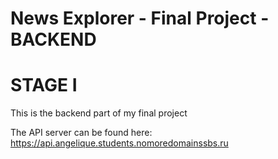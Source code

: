 # News Explorer - Final Project - BACKEND
# STAGE I  
This is the backend part of my final project

The API server can be found here:
https://api.angelique.students.nomoredomainssbs.ru
